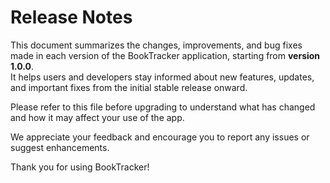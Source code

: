 # Release Notes

This document summarizes the changes, improvements, and bug fixes made in each version of the BookTracker application, starting from **version 1.0.0**.  
It helps users and developers stay informed about new features, updates, and important fixes from the initial stable release onward.

Please refer to this file before upgrading to understand what has changed and how it may affect your use of the app.

We appreciate your feedback and encourage you to report any issues or suggest enhancements.

Thank you for using BookTracker!
